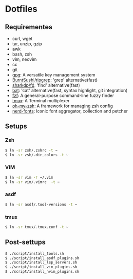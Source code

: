 # Dotfiles

## Requirementes
- curl, wget
- tar, unzip, gzip
- awk
- bash, zsh
- vim, neovim
- cc
- git
- [gpg](https://www.gnupg.org/): A versatile key management system
- [BurntSushi/ripgrep](https://github.com/BurntSushi/ripgrep): 'grep' alternative(fast)
- [sharkdp/fd](https://github.com/sharkdp/fd): 'find' alternative(fast)
- [bat](https://github.com/sharkdp/bat): 'cat' alternative(fast, syntax highlight, git integration)
- [fzf](https://github.com/junegunn/fzf): A general-purpose command-line fuzzy finder
- [tmux](https://github.com/tmux/tmux): A Terminal multiplexer
- [oh-my-zsh](https://github.com/ohmyzsh/ohmyzsh): A framework for managing zsh config
- [nerd-fonts](https://github.com/ryanoasis/nerd-fonts): Iconic font aggregator, collection and petcher


## Setups

### Zsh

```sh
$ ln -sr zsh/.zshrc -t ~
$ ln -sr zsh/.dir_colors -t ~
```

### VIM

```sh
$ ln -sr vim -T ~/.vim
$ ln -sr vim/.vimrc  -t ~
```

### asdf

```sh
$ ln -sr asdf/.tool-versions -t ~
```


### tmux

```sh
$ ln -sr tmux/.tmux.conf -t ~

```
## Post-settups

```sh
$ ./script/install_tools.sh
$ ./script/install_asdf_plugins.sh
$ ./script/install_lsp_servers.sh
$ ./script/install_vim_plugins.sh
$ ./script/install_nvim_plugins.sh
```

